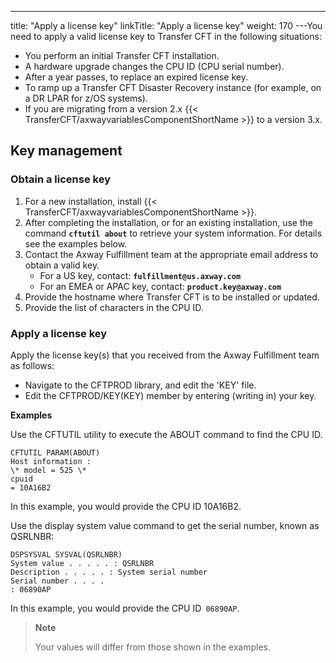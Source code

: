 ---
title: "Apply a license key"
linkTitle: "Apply a license key"
weight: 170
---You need to apply a valid license key to Transfer CFT in the following situations:

* You perform an initial Transfer CFT installation.
* A hardware upgrade changes the CPU ID (CPU serial number).
* After a year passes, to replace an expired license key.
* To ramp up a Transfer CFT Disaster Recovery instance (for example, on a DR LPAR for z/OS systems).
* If you are migrating from a version 2.x {{< TransferCFT/axwayvariablesComponentShortName >}} to a version 3.x.

## Key management

### Obtain a license key

1. For a new installation, install {{< TransferCFT/axwayvariablesComponentShortName >}}.
1. After completing the installation, or for an existing installation, use the command **`cftutil about`** to retrieve your system information. For details see the examples below.
1. Contact the Axway Fulfillment team at the appropriate email address to obtain a valid key.
    *   For a US key, contact: **`fulfillment@us.axway.com`**
    *   For an EMEA or APAC key, contact: **`product.key@axway.com`**
1. Provide the hostname where Transfer CFT is to be installed or updated.
1. Provide the list of characters in the CPU ID.

### Apply a license key

Apply the license key(s) that you received from the Axway Fulfillment team as follows:

* Navigate to the CFTPROD library, and edit the 'KEY' file.
* Edit the CFTPROD/KEY(KEY) member by entering (writing in) your key.

****Examples****

Use the CFTUTIL utility to execute the ABOUT command to find the CPU ID.

```
CFTUTIL PARAM(ABOUT)
Host information :
\* model = 525 \*
cpuid
= 10A16B2
```

In this example, you would provide the CPU ID 10A16B2.

Use the display system value command to get the serial number, known as QSRLNBR:

```
DSPSYSVAL SYSVAL(QSRLNBR)
System value . . . . . : QSRLNBR
Description . . . . . : System serial number
Serial number . . . .
: 06890AP
```

In this example, you would provide the CPU ID` 06890AP`.

> **Note**
>
> Your values will differ from those shown in the examples.
